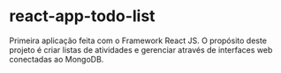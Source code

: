 # react-app-todo-list
Primeira aplicação feita com o Framework React JS. O propósito deste projeto é criar listas de atividades e gerenciar através de interfaces web conectadas ao MongoDB.

